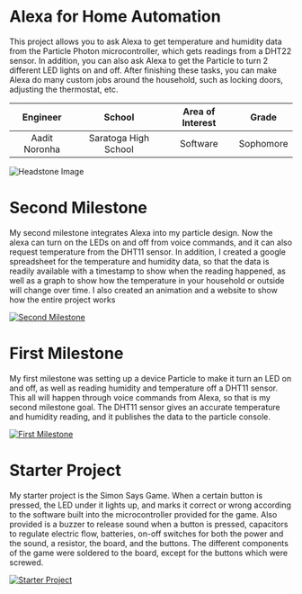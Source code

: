 ﻿# Alexa for Home Automation
This project allows you to ask Alexa to get temperature and humidity data from the Particle Photon microcontroller, which gets readings from a DHT22 sensor. In addition, you can also ask Alexa to get the Particle to turn 2 different LED lights on and off. After finishing these tasks, you can make Alexa do many custom jobs around the household, such as locking doors, adjusting the thermostat, etc.

| **Engineer** | **School** | **Area of Interest** | **Grade** |
|:--:|:--:|:--:|:--:|
| Aadit Noronha | Saratoga High School | Software | Sophomore

![Headstone Image](https://lh3.googleusercontent.com/pw/AM-JKLViqdJdjJvaxBJTmg5RLGRmwOTFj3Notd3NRrMl5RzB34ISUUNO6FgrW0owNzNHPq2G0PJiZr9jniK0U8lj3wyKJrbjEJOoYgMqcg0vSZlRzMUix3YqDVnJQv3tlq8BtCcCJVRwhnOPxVLrGS69qJs=s903-no?authuser=0)

# Second Milestone
My second milestone integrates Alexa into my particle design. Now the alexa can turn on the LEDs on and off from voice commands, and it can also request temperature from the DHT11 sensor. In addition, I created a google spreadsheet for the temperature and humidity data, so that the data is readily available with a timestamp to show when the reading happened, as well as a graph to show how the temperature in your household or outside will change over time. I also created an animation and a website to show how the entire project works

[![Second Milestone](https://i3.ytimg.com/vi/OTaGKEeXQJU/maxresdefault.jpg)](https://www.youtube.com/watch?v=OTaGKEeXQJU)
# First Milestone
  

My first milestone was setting up a device Particle to make it turn an LED on and off, as well as reading humidity and temperature off a DHT11 sensor. This all will happen through voice commands from Alexa, so that is my second milestone goal. The DHT11 sensor gives an accurate temperature and humidity reading, and it publishes the data to the particle console.

[![First Milestone](https://img.youtube.com/vi/MNCzu0k8nZo/sddefault.jpg)](https://www.youtube.com/watch?v=MNCzu0k8nZo)

# Starter Project

My starter project is the Simon Says Game. When a certain button is pressed, the LED under it lights up, and marks it correct or wrong according to the software built into the microcontroller provided for the game. Also provided is a buzzer to release sound when a button is pressed, capacitors to regulate electric flow, batteries, on-off switches for both the power and the sound, a resistor, the board, and the buttons. The different components of the game were soldered to the board, except for the buttons which were screwed. 

[![Starter Project](https://i3.ytimg.com/vi/maXB5fdWOFg/maxresdefault.jpg)](https://www.youtube.com/watch?v=maXB5fdWOFg)

